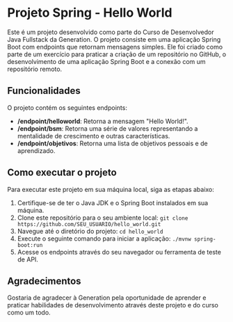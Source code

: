 # Projeto Spring - Hello World

Este é um projeto desenvolvido como parte do Curso de Desenvolvedor Java Fullstack da Generation. O projeto consiste em uma aplicação Spring Boot com endpoints que retornam mensagens simples. Ele foi criado como parte de um exercício para praticar a criação de um repositório no GitHub, o desenvolvimento de uma aplicação Spring Boot e a conexão com um repositório remoto.

## Funcionalidades

O projeto contém os seguintes endpoints:

- **/endpoint/helloworld**: Retorna a mensagem "Hello World!".
- **/endpoint/bsm**: Retorna uma série de valores representando a mentalidade de crescimento e outras características.
- **/endpoint/objetivos**: Retorna uma lista de objetivos pessoais e de aprendizado.

## Como executar o projeto

Para executar este projeto em sua máquina local, siga as etapas abaixo:

1. Certifique-se de ter o Java JDK e o Spring Boot instalados em sua máquina.
2. Clone este repositório para o seu ambiente local: `git clone https://github.com/SEU_USUARIO/hello_world.git`
3. Navegue até o diretório do projeto: `cd hello_world`
4. Execute o seguinte comando para iniciar a aplicação: `./mvnw spring-boot:run`
5. Acesse os endpoints através do seu navegador ou ferramenta de teste de API.

## Agradecimentos

Gostaria de agradecer à Generation pela oportunidade de aprender e praticar habilidades de desenvolvimento através deste projeto e do curso como um todo.
